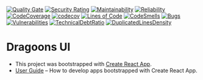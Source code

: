 [![Quality Gate](https://sonar.drogon.dragoons.io/api/project_badges/measure?project=drg-ui&metric=alert_status)](https://sonar.drogon.dragoons.io/dashboard?id=drg-ui)  [![Security Rating](https://sonar.drogon.dragoons.io/api/project_badges/measure?project=drg-ui&metric=security_rating)](https://sonar.drogon.dragoons.io/dashboard?id=drg-ui) [![Maintainability](https://sonar.drogon.dragoons.io/api/project_badges/measure?project=drg-ui&metric=sqale_rating)](https://sonar.drogon.dragoons.io/dashboard?id=drg-ui) [![Reliability](https://sonar.drogon.dragoons.io/api/project_badges/measure?project=drg-ui&metric=reliability_rating)](https://sonar.drogon.dragoons.io/dashboard?id=drg-ui) [![CodeCoverage](https://sonar.drogon.dragoons.io/api/project_badges/measure?project=drg-ui&metric=coverage)](https://sonar.drogon.dragoons.io/dashboard?id=drg-ui) [![codecov](https://codecov.io/gh/DragoonsBets/dragoons-ui/branch/master/graph/badge.svg)](https://codecov.io/gh/DragoonsBets/dragoons-ui) [![Lines of Code](https://sonar.drogon.dragoons.io/api/project_badges/measure?project=drg-ui&metric=ncloc)](https://sonar.drogon.dragoons.io/dashboard?id=drg-ui) [![CodeSmells](https://sonar.drogon.dragoons.io/api/project_badges/measure?project=drg-ui&metric=code_smells)](https://sonar.drogon.dragoons.io/dashboard?id=drg-ui) [![Bugs](https://sonar.drogon.dragoons.io/api/project_badges/measure?project=drg-ui&metric=bugs)](https://sonar.drogon.dragoons.io/dashboard?id=drg-ui) [![Vulnerabilities](https://sonar.drogon.dragoons.io/api/project_badges/measure?project=drg-ui&metric=vulnerabilities)](https://sonar.drogon.dragoons.io/dashboard?id=drg-ui) [![TechnicalDebtRatio](https://sonar.drogon.dragoons.io/api/project_badges/measure?project=drg-ui&metric=sqale_index)](https://sonar.drogon.dragoons.io/dashboard?id=drg-ui) [![DuplicatedLinesDensity](https://sonar.drogon.dragoons.io/api/project_badges/measure?project=drg-ui&metric=duplicated_lines_density)](https://sonar.drogon.dragoons.io/dashboard?id=drg-ui)

# Dragoons UI

* This project was bootstrapped with [Create React App](https://github.com/facebookincubator/create-react-app).
* [User Guide](https://github.com/facebook/create-react-app/blob/master/packages/react-scripts/template/README.md) – How to develop apps bootstrapped with Create React App.
